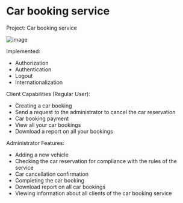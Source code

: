 # Car booking service
Project:
Car booking service


![image](https://user-images.githubusercontent.com/89831421/212463887-2c7d522d-4336-4fe5-9745-89ec09d17eb4.png)


Implemented:
- Authorization
- Authentication
- Logout
- Internationalization

Client Capabilities (Regular User):
- Creating a car booking
- Send a request to the administrator to cancel the car reservation
- Car booking payment
- View all your car bookings
- Download a report on all your bookings

Administrator Features:
- Adding a new vehicle
- Checking the car reservation for compliance with the rules of the service
- Car cancellation confirmation
- Completing the car booking
- Download report on all car bookings
- Viewing information about all clients of the car booking service
